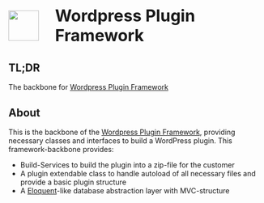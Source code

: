<p style="display:flex; font-size: 2rem; font-weight: bold; align-items: center; justify-content: center; gap: 2rem;">
    <img src="https://avatars.githubusercontent.com/u/48434066?v=4" height="60">
    Wordpress Plugin Framework
</p>

## TL;DR

The backbone for [Wordpress Plugin Framework](https://github.com/blax-software/wordpress-plugin-project)

## About

This is the backbone of the [Wordpress Plugin Framework](https://github.com/blax-software/wordpress-plugin-project), providing necessary classes and interfaces to build a WordPress plugin. This framework-backbone provides:

- Build-Services to build the plugin into a zip-file for the customer
- A plugin extendable class to handle autoload of all necessary files and provide a basic plugin structure
- A [Eloquent](https://laravel.com/docs/eloquent)-like database abstraction layer with MVC-structure